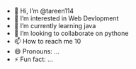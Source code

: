 - 👋 Hi, I’m @tareen114
- 👀 I’m interested in Web Devlopment
- 🌱 I’m currently learning java
- 💞️ I’m looking to collaborate on pythone
- 📫 How to reach me 10
- 😄 Pronouns: ...
- ⚡ Fun fact: ...

<!---
tareen114/tareen114 is a ✨ special ✨ repository because its `README.md` (this file) appears on your GitHub profile.
You can click the Preview link to take a look at your changes.
--->
